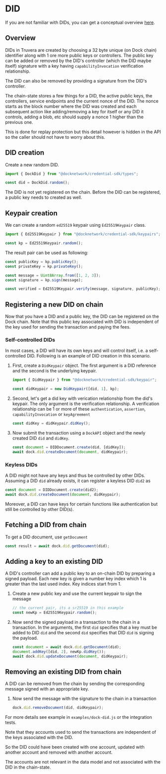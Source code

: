 # DID

If you are not familiar with DIDs, you can get a conceptual overview [here](./concepts_did.md).

## Overview

DIDs in Truvera are created by choosing a 32 byte unique (on Dock chain) identifier along with 1 ore more public keys or controllers.
The public key can be added or removed by the DID's controller (which the DID maybe itself) signature with a key having
`capabilityInvocation` verification relationship.

The DID can also be removed by providing a signature from the DID's controller.

The chain-state stores a few things for a DID, the active public keys, the controllers, service endpoints and the current nonce
of the DID. The nonce starts as the block number where the DID was created and each subsequent action like adding/removing a key
for itself or any DID it controls, adding a blob, etc should supply a nonce 1 higher than the previous one.

This is done for replay protection but this detail however is hidden in the API so the caller should not have to worry about this.

## DID creation

Create a new random DID.

```js
import { DockDid } from "@docknetwork/credential-sdk/types";

const did = DockDid.random();
```

The DID is not yet registered on the chain. Before the DID can be registered, a public key needs to created as well.

## Keypair creation

We can create a random `ed25519` keypair using `Ed25519Keypair` class.

```js
import { Ed25519Keypair } from "@docknetwork/credential-sdk/keypairs";

const kp = Ed25519Keypair.random();
```

The result pair can be used as following:

```javascript
const publicKey = kp.publicKey();
const privateKey = kp.privateKey();

const message = Uint8Array.from([1, 2, 3]);
const signature = kp.sign(message);

const verified = Ed25519Keypair.verify(message, signature, publicKey);
```

## Registering a new DID on chain

Now that you have a DID and a public key, the DID can be registered on the Dock chain. Note that this public key associated
with DID is independent of the key used for sending the transaction and paying the fees.

### Self-controlled DIDs

In most cases, a DID will have its own keys and will control itself, i.e. a self-controlled DID. Following is an example of DID creation in this scenario.

1.  First, create a `DidKeypair` object. The first argument is a DID reference and the second is the underlying keypair.

    ```js
    import { DidKeypair } from "@docknetwork/credential-sdk/keypair";

    const didKeypair = new DidKeypair([did, 1], kp);
    ```

2.  Second, let's get a did key with verication relationship from the did's keypair. The only argument is
    the verification relationship. A verification relationship can be 1 or more of these `authentication`, `assertion`, `capabilityInvocation` or `keyAgreement`

    ```js
    const didKey = didKeypair.didKey();
    ```

3.  Now submit the transaction using a `DockAPI` object and the newly created DID `did` and `didKey`.
    ```js
    const document = DIDDocument.create(did, [didKey]);
    await dock.did.createDocument(document, didKeypair);
    ```

### Keyless DIDs

A DID might not have any keys and thus be controlled by other DIDs. Assuming a DID `did` already exists, it can register a
keyless DID `did2` as

```js
const document = DIDDocument.create(did2);
await dock.did.createDocument(document, didKeypair);
```

Moreover, a DID can have keys for certain functions like authentication but still be controlled by other DID(s).

## Fetching a DID from chain

To get a DID document, use `getDocument`

```js
const result = await dock.did.getDocument(did);
```

## Adding a key to an existing DID

A DID's controller can add a public key to an on-chain DID by preparing a signed payload. Each new key is given a number key index
which 1 is greater than the last used index. Key indices start from 1.

1. Create a new public key and use the current keypair to sign the message
   ```js
   // the current pair, its a sr25519 in this example
   const newKp = Ed25519Keypair.random();
   ```
2. Now send the signed payload in a transaction to the chain in a transaction.
   In the arguments, the first `did` specifies that a key must be added to DID `did` and the second `did` specifies that DID `did` is signing the payload.
   ```js
   const document = await dock.did.getDocument(did);
   document.addKey([did, 2], newKp.didKey());
   await dock.did.updateDocument(document, didKeypair);
   ```

## Removing an existing DID from chain

A DID can be removed from the chain by sending the corresponding message signed with an appropriate key.

1. Now send the message with the signature to the chain in a transaction
   ```js
   dock.did.removeDocument(did, didKeypair);
   ```

For more details see example in `examples/dock-did.js` or the integration tests.

Note that they accounts used to send the transactions are independent of the keys associated with the DID.

So the DID could have been created with one account, updated with another account and removed with another account.

The accounts are not relevant in the data model and not associated with the DID in the chain-state.

